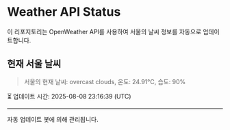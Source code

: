 
# Weather API Status

이 리포지토리는 OpenWeather API를 사용하여 서울의 날씨 정보를 자동으로 업데이트합니다.

## 현재 서울 날씨
> 서울의 현재 날씨: overcast clouds, 온도: 24.91°C, 습도: 90%

⏳ 업데이트 시간: 2025-08-08 23:16:39 (UTC)

---
자동 업데이트 봇에 의해 관리됩니다.
